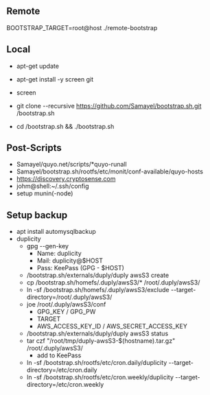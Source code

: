 ## Remote

BOOTSTRAP_TARGET=root@host ./remote-bootstrap

## Local

* apt-get update
* apt-get install -y screen git
* screen

* git clone --recursive https://github.com/Samayel/bootstrap.sh.git /bootstrap.sh
* cd /bootstrap.sh && ./bootstrap.sh

## Post-Scripts

* Samayel/quyo.net/scripts/*quyo-runall
* Samayel/bootstrap.sh/rootfs/etc/monit/conf-available/quyo-hosts
* https://discovery.cryptosense.com
* johm@shell:~/.ssh/config
* setup munin(-node)

## Setup backup

* apt install automysqlbackup
* duplicity
  * gpg --gen-key
    * Name: duplicity
    * Mail: duplicity@$HOST
    * Pass: KeePass (GPG - $HOST)
  * /bootstrap.sh/externals/duply/duply awsS3 create
  * cp /bootstrap.sh/homefs/.duply/awsS3/* /root/.duply/awsS3/
  * ln -sf /bootstrap.sh/homefs/.duply/awsS3/exclude --target-directory=/root/.duply/awsS3/
  * joe /root/.duply/awsS3/conf
    * GPG_KEY / GPG_PW
    * TARGET
    * AWS_ACCESS_KEY_ID / AWS_SECRET_ACCESS_KEY
  * /bootstrap.sh/externals/duply/duply awsS3 status
  * tar czf "/root/tmp/duply-awsS3-$(hostname).tar.gz" /root/.duply/awsS3/
    * add to KeePass
  * ln -sf /bootstrap.sh/rootfs/etc/cron.daily/duplicity --target-directory=/etc/cron.daily
  * ln -sf /bootstrap.sh/rootfs/etc/cron.weekly/duplicity --target-directory=/etc/cron.weekly
